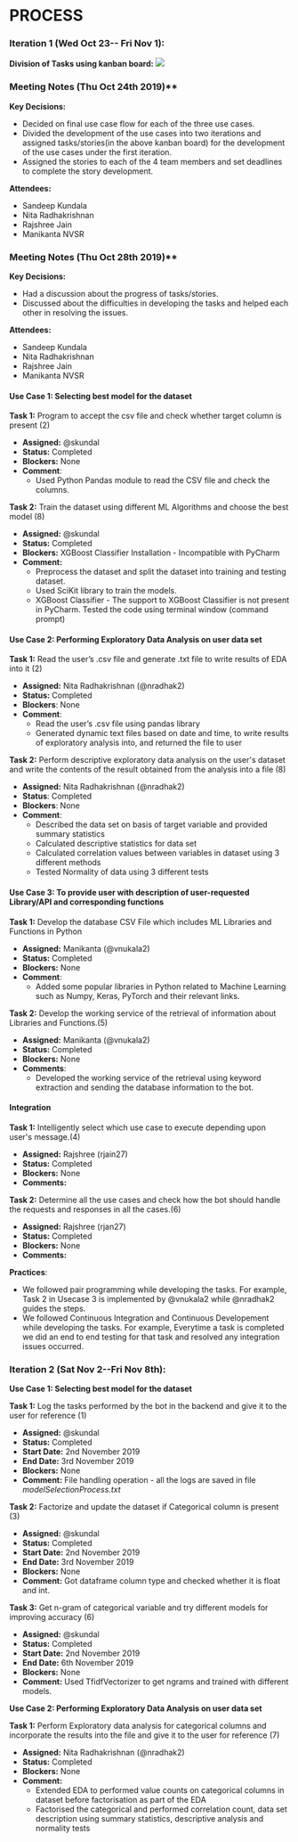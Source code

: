 # PROCESS 

### Iteration 1 (Wed Oct 23-- Fri Nov 1):

**Division of Tasks using kanban board:**
![](https://github.ncsu.edu/csc510-fall2019/CSC510-23/blob/master/resources/images/kanban1.jpg)

### Meeting Notes (Thu Oct 24th 2019)** 

**Key Decisions:**
  - Decided on final use case flow for each of the three use cases.
  - Divided the development of the use cases into two iterations and assigned tasks/stories(in the above kanban board) for the development of the use cases under the first iteration.
  - Assigned the stories to each of the 4 team members and set deadlines to complete the story development.

**Attendees:**
- Sandeep Kundala 
- Nita Radhakrishnan 
- Rajshree Jain 
- Manikanta NVSR 

  
### Meeting Notes (Thu Oct 28th 2019)** 
**Key Decisions:**
  - Had a discussion about the progress of tasks/stories.
  - Discussed about the difficulties in developing the tasks and helped each other in resolving the issues.

**Attendees:**
- Sandeep Kundala 
- Nita Radhakrishnan 
- Rajshree Jain 
- Manikanta NVSR 

#### Use Case 1: Selecting best model for the dataset
**Task 1:** Program to accept the csv file and check whether target column is present (2)
- **Assigned:** @skundal
- **Status:** Completed
- **Blockers:** None
- **Comment**:
    * Used Python Pandas module to read the CSV file and check the columns.

**Task 2:** Train the dataset using different ML Algorithms and choose the best model (8)
- **Assigned:** @skundal
- **Status:** Completed
- **Blockers:** XGBoost Classifier Installation - Incompatible with PyCharm
- **Comment:**
     - Preprocess the dataset and split the dataset into training and testing dataset.
     - Used SciKit library to train the models.
     - XGBoost Classifier - The support to XGBoost Classifier is not present in PyCharm. Tested the code using terminal window (command prompt)

#### Use Case 2: Performing Exploratory Data Analysis on user data set 
**Task 1:** Read the user’s .csv file and generate .txt file to write results of EDA into it (2)
- **Assigned:** Nita Radhakrishnan (@nradhak2)
- **Status:** Completed 
- **Blockers**: None 
- **Comment**: 
     - Read the user’s .csv file using pandas library 
     - Generated dynamic text files based on date and time, to write results of exploratory analysis into, and returned the file to user 

**Task 2:** Perform descriptive exploratory data analysis on the user's dataset and write the contents of the result obtained from the analysis into a file  (8)
- **Assigned:** Nita Radhakrishnan (@nradhak2)
- **Status**: Completed
- **Blockers**: None 
- **Comment**:
    - Described the data set on basis of target variable and provided summary statistics
    - Calculated descriptive statistics for data set 
    - Calculated correlation values between variables in dataset using 3 different methods
    - Tested Normality of data using 3 different tests  

#### Use Case 3: To provide user with description of user-requested Library/API and corresponding functions 
**Task 1:** Develop the database CSV File which includes ML Libraries and Functions in Python
- **Assigned:** Manikanta (@vnukala2)
- **Status:** Completed
- **Blockers:** None 
- **Comment**:
    - Added some popular libraries in Python related to Machine Learning such as Numpy, Keras, PyTorch and their relevant links.
    
**Task 2:** Develop the working service of the retrieval of information about Libraries and Functions.(5)
- **Assigned:** Manikanta (@vnukala2)
- **Status:** Completed
- **Blockers:** None 
- **Comments**:
    - Developed the working service of the retrieval using keyword extraction and sending the database information to the bot.

#### Integration 
**Task 1:** Intelligently select which use case to execute depending upon user's message.(4)
- **Assigned:** Rajshree (rjain27)
- **Status:** Completed
- **Blockers:** None 
- **Comments:** 

**Task 2:** Determine all the use cases and check how the bot should handle the requests and responses in all the cases.(6)
- **Assigned:** Rajshree (rjan27)
- **Status:** Completed
- **Blockers:** None 
- **Comments:** 

**Practices**:  
  - We followed pair programming while developing the tasks. For example, Task 2 in Usecase 3 is implemented by @vnukala2 while @nradhak2 guides the steps.
  - We followed Continuous Integration and Continuous Developement while developing the tasks. For example, Everytime a task is completed we did an end to end testing for that task and resolved any integration issues occurred.

### Iteration 2 (Sat Nov 2--Fri Nov 8th):
**Use Case 1: Selecting best model for the dataset**

**Task 1:** Log the tasks performed by the bot in the backend and give it to the user for reference (1)
- **Assigned:** @skundal
- **Status:** Completed
- **Start Date:** 2nd November 2019
- **End Date:** 3rd November 2019
- **Blockers:** None
- **Comment:** File handling operation - all the logs are saved in file *modelSelectionProcess.txt*

**Task 2:** Factorize and update the dataset if Categorical column is present (3)
- **Assigned:** @skundal
- **Status:** Completed
- **Start Date:** 2nd November 2019
- **End Date:** 3rd November 2019
- **Blockers:** None
- **Comment:** Got dataframe column type and checked whether it is float and int.

**Task 3:** Get n-gram of categorical variable and try different models for improving accuracy (6)
- **Assigned:** @skundal
- **Status:** Completed
- **Start Date:** 2nd November 2019
- **End Date:** 6th November 2019
- **Blockers:** None
- **Comment:** Used TfidfVectorizer to get ngrams and trained with different models.

**Use Case 2: Performing Exploratory Data Analysis on user data set**

**Task 1:** Perform Exploratory data analysis for categorical columns and incorporate the results into the file and give it to the user for reference (7)
- **Assigned:** Nita Radhakrishnan (@nradhak2)
- **Status:** Completed
- **Blockers:** None
- **Comment:** 
    - Extended EDA to performed value counts on categorical columns in dataset before factorisation as part of the EDA
    - Factorised the categorical and performed correlation count, data set description using summary statistics, descriptive  analysis and normality tests
 




